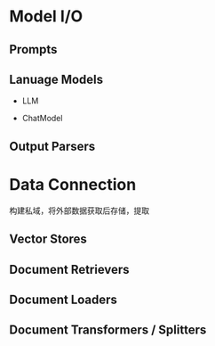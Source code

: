 # Model I/O

## Prompts

## Lanuage Models

- LLM

- ChatModel

## Output Parsers

# Data Connection

构建私域，将外部数据获取后存储，提取

## Vector Stores

## Document Retrievers

## Document Loaders

## Document Transformers / Splitters